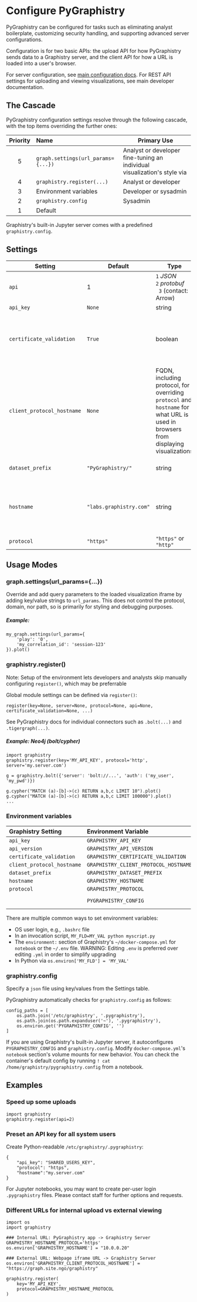 # Configure PyGraphistry

PyGraphistry can be configured for tasks such as eliminating analyst boilerplate, customizing security handling, and supporting advanced server configurations.

Configuration is for two basic APIs: the upload API for how PyGraphistry sends data to a Graphistry server, and the client API for how a URL is loaded into a user's browser.

For server configuration, see [main configuration docs](configure.md). For REST API settings for uploading and viewing visualizations, see main developer documentation.

## The Cascade

PyGraphistry configuration settings resolve through the following cascade, with the top items overriding the further ones:

| Priority  | Name  | Primary Use  |
|:---:|:---|---|
| 5  | `graph.settings(url_params={...})`  | Analyst or developer fine-tuning an individual visualization's style via |
| 4  | `graphistry.register(...)`          | Analyst or developer  |
| 3  | Environment variables               | Developer or sysadmin |
| 2  | `graphistry.config`                 | Sysadmin              | 
| 1  | Default                             |                       |

Graphistry's built-in Jupyter server comes with a predefined `graphistry.config`.

## Settings

| Setting | Default | Type | Description
|---|---|---|---|
| `api` | 1 | `1` _JSON_ <br> `2` _protobuf_ <br>` 3` (contact: Arrow) | Upload format and wire protocol |
| `api_key` | `None` | string | |
| `certificate_validation` | `True` | boolean | Unsafe: Disable to allow ignore TLS failures such as for known-faulty CAs |
| `client_protocol_hostname` | `None` | FQDN, including protocol, for overriding `protocol` and `hostname` for what URL is used in browsers from displaying visualizations |
| `dataset_prefix` | `"PyGraphistry/"` | string | Prefix on upload location |
| `hostname` | `"labs.graphistry.com"` | string | Domain (and optional path) for where to upload data and load visualizations
| `protocol` | `"https"` | `"https"` or `"http"` | |



## Usage Modes

### graph.settings(url_params={...})

Override and add query parameters to the loaded visualization iframe by adding key/value strings to `url_params`. This does not control the protocol, domain, nor path, so is primarily for styling and debugging purposes.

##### Example:
```
my_graph.settings(url_params={
    'play': '0', 
    'my_correlation_id': 'session-123'
}).plot()
```


### graphistry.register()

Note: Setup of the environment lets developers and analysts skip manually configuring `register()`, which may be preferrable

Global module settings can be defined via `register()`:

```
register(key=None, server=None, protocol=None, api=None, certificate_validation=None, ...)
```

See PyGraphistry docs for individual connectors such as `.bolt(...)` and `.tigergraph(...)`.

##### Example: Neo4j (bolt/cypher)

```
import graphistry
graphistry.register(key='MY_API_KEY', protocol='http', server='my.server.com')

g = graphistry.bolt({'server': 'bolt://...', 'auth': ('my_user', 'my_pwd')})

g.cypher("MATCH (a)-[b]->(c) RETURN a,b,c LIMIT 10").plot()
g.cypher("MATCH (a)-[b]->(c) RETURN a,b,c LIMIT 100000").plot()
...
```

### Environment variables

| Graphistry Setting | Environment Variable | Description |
|:---|:---|:---|
| `api_key` | `GRAPHISTRY_API_KEY` ||
| `api_version` | `GRAPHISTRY_API_VERSION` ||
| `certificate_validation` | `GRAPHISTRY_CERTIFICATE_VALIDATION` ||
| `client_protocol_hostname` | `GRAPHISTRY_CLIENT_PROTOCOL_HOSTNAME` ||
| `dataset_prefix` | `GRAPHISTRY_DATASET_PREFIX` ||
| `hostname` | `GRAPHISTRY_HOSTNAME` ||
| `protocol` | `GRAPHISTRY_PROTOCOL` ||
| | `PYGRAPHISTRY_CONFIG` | Absolute path of `graphistry.config`

There are multiple common ways to set environment variables:

* OS user login, e.g., `.bashrc` file
* In an invocation script, `MY_FLD=MY_VAL python myscript.py`
* The `environment:` section of Graphistry's `~/docker-compose.yml` for `notebook` or the `~/.env` file.
  WARNING: Editing `.env` is preferred over editing `.yml` in order to simplify upgrading
* In Python via `os.environ['MY_FLD'] = 'MY_VAL'`


### graphistry.config

Specify a `json` file using key/values from the Settings table.

PyGraphistry automatically checks for `graphistry.config` as follows:

```
config_paths = [
    os.path.join('/etc/graphistry', '.pygraphistry'),
    os.path.join(os.path.expanduser('~'), '.pygraphistry'),
    os.environ.get('PYGRAPHISTRY_CONFIG', '')
]
```

If you are using Graphistry's built-in Jupyter server, it autoconfigures `PYGRAPHISTRY_CONFIG` and `graphistry.config`. Modify `docker-compose.yml`'s `notebook` section's volume mounts for new behavior. You can check the container's default config by running `! cat /home/graphistry/pygraphistry.config` from a notebook.

## Examples

### Speed up some uploads

```
import graphistry
graphistry.register(api=2)
```

### Preset an API key for all system users

Create Python-readable `/etc/graphistry/.pygraphistry`:
```
{
    "api_key": "SHARED_USERS_KEY", 
    "protocol": "https",
    "hostname":"my.server.com"
}
```

For Jupyter notebooks, you may want to create per-user login `.pygraphistry` files. Please contact staff for further options and requests.

###  Different URLs for internal upload vs external viewing

```
import os
import graphistry

### Internal URL: PyGraphistry app -> Graphistry Server
GRAPHISTRY_HOSTNAME_PROTOCOL='https'
os.environ['GRAPHISTRY_HOSTNAME'] = "10.0.0.20"

### External URL: Webpage iframe URL -> Graphistry Server
os.environ['GRAPHISTRY_CLIENT_PROTOCOL_HOSTNAME'] = "https://graph.site.ngo/graphistry"

graphistry.register(
    key='MY_API_KEY',
    protocol=GRAPHISTRY_HOSTNAME_PROTOCOL
)
```


